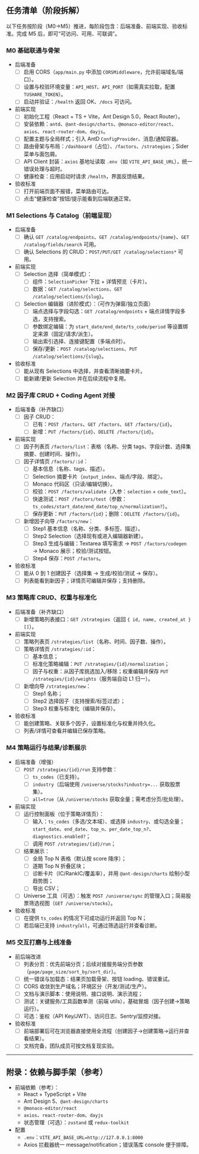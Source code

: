 ## 任务清单（阶段拆解）

以下任务按阶段（M0→M5）推进，每阶段包含：后端准备、前端实现、验收标准。完成 M5 后，即可“可访问、可用、可联调”。

### M0 基础联通与骨架

- 后端准备
  - [ ] 启用 CORS（`app/main.py` 中添加 `CORSMiddleware`，允许前端域名/端口）。
  - [ ] 设置与校验环境变量：`API_HOST`、`API_PORT`（如需真实拉取，配置 `TUSHARE_TOKEN`）。
  - [ ] 启动并验证：`/health` 返回 OK、`/docs` 可访问。

- 前端实现
  - [ ] 初始化工程（React + TS + Vite，Ant Design 5.0，React Router）。
  - [ ] 安装依赖：`antd`、`@ant-design/charts`、`@monaco-editor/react`、`axios`、`react-router-dom`、`dayjs`。
  - [ ] 配置主题与全局样式；引入 AntD `ConfigProvider`、消息/通知容器。
  - [ ] 路由骨架与布局：`/dashboard`（占位）、`/factors`、`/strategies`；Sider 菜单与面包屑。
  - [ ] API Client 封装：`axios` 基地址读取 `.env`（如 `VITE_API_BASE_URL`），统一错误处理与超时。
  - [ ] 健康检查：应用启动时请求 `/health`，界面反馈结果。

- 验收标准
  - [ ] 打开前端页面不报错，菜单路由可达。
  - [ ] 点击“健康检查”按钮/提示能看到后端联通正常。

### M1 Selections 与 Catalog（前端呈现）

- 后端准备
  - [ ] 确认 `GET /catalog/endpoints`、`GET /catalog/endpoints/{name}`、`GET /catalog/fields/search` 可用。
  - [ ] 确认 Selections 的 CRUD：`POST/PUT/GET /catalog/selections*` 可用。

- 前端实现
  - [ ] Selection 选择（简单模式）：
    - [ ] 组件：`SelectionPicker` 下拉 + 详情预览（卡片）。
    - [ ] 数据：`GET /catalog/selections`、`GET /catalog/selections/{slug}`。
  - [ ] Selection 编辑器（进阶模式）：（可作为弹窗/独立页面）
    - [ ] 端点选择与字段勾选：`GET /catalog/endpoints` + 端点详情字段多选，支持搜索。
    - [ ] 参数绑定编辑：为 `start_date/end_date/ts_code/period` 等设置绑定来源（固定/请求/派生）。
    - [ ] 输出索引选择、连接键配置（多端点时）。
    - [ ] 保存/更新：`POST /catalog/selections`、`PUT /catalog/selections/{slug}`。

- 验收标准
  - [ ] 能从现有 Selections 中选择，并查看清晰摘要卡片。
  - [ ] 能新建/更新 Selection 并在后续流程中复用。

### M2 因子库 CRUD + Coding Agent 对接

- 后端准备（补齐缺口）
  - [ ] 因子 CRUD：
    - [ ] 已有：`POST /factors`、`GET /factors`、`GET /factors/{id}`。
    - [ ] 新增：`PUT /factors/{id}`、`DELETE /factors/{id}`。

- 前端实现
  - [ ] 因子列表页 `/factors/list`：表格（名称、分类 tags、字段计数、选择集摘要、创建时间、操作）。
  - [ ] 因子详情页 `/factors/:id`：
    - [ ] 基本信息（名称、tags、描述）。
    - [ ] Selection 摘要卡片（`output_index`、端点/字段、绑定）。
    - [ ] Monaco 代码区（只读/编辑切换）。
    - [ ] 校验：`POST /factors/validate`（入参：`selection` + `code_text`）。
    - [ ] 快速测试：`POST /factors/test`（参数：`ts_codes/start_date/end_date/top_n/normalization?`）。
    - [ ] 保存更新：`PUT /factors/{id}`；删除：`DELETE /factors/{id}`。
  - [ ] 新增因子向导 `/factors/new`：
    - [ ] Step1 基本信息（名称、分类、多标签、描述）。
    - [ ] Step2 Selection（选择现有或进入编辑器新建）。
    - [ ] Step3 生成与编辑：Textarea 填写需求 → `POST /factors/codegen` → Monaco 展示；校验/测试按钮。
    - [ ] Step4 保存：`POST /factors`。

- 验收标准
  - [ ] 能从 0 到 1 创建因子（选择集 → 生成/校验/测试 → 保存）。
  - [ ] 列表能看到新因子；详情页可编辑并保存；支持删除。

### M3 策略库 CRUD、权重与标准化

- 后端准备（补齐缺口）
  - [ ] 新增策略列表接口：`GET /strategies`（返回 `{ id, name, created_at }[]`）。

- 前端实现
  - [ ] 策略列表页 `/strategies/list`（名称、时间、因子数、操作）。
  - [ ] 策略详情页 `/strategies/:id`：
    - [ ] 基本信息；
    - [ ] 标准化策略编辑：`PUT /strategies/{id}/normalization`；
    - [ ] 因子与权重：从因子库挑选加入/移除；权重编辑并保存 `PUT /strategies/{id}/weights`（服务端自动 L1 归一）。
  - [ ] 新增向导 `/strategies/new`：
    - [ ] Step1 名称；
    - [ ] Step2 选择因子（支持搜索/标签过滤）；
    - [ ] Step3 权重与标准化（编辑并保存）。

- 验收标准
  - [ ] 能创建策略、关联多个因子，设置标准化与权重并持久化。
  - [ ] 列表/详情可查看并编辑已保存策略。

### M4 策略运行与结果/诊断展示

- 后端准备（增强）
  - [ ] `POST /strategies/{id}/run` 支持参数：
    - [ ] `ts_codes`（已支持）。
    - [ ] `industry`（后端使用 `/universe/stocks?industry=...` 获取股票集）。
    - [ ] `all=true`（从 `/universe/stocks` 获取全量；需考虑分页/批处理）。

- 前端实现
  - [ ] 运行控制面板（位于策略详情页）：
    - [ ] 输入：`ts_codes`（多选/文本域）、或选择 `industry`、或勾选全量；`start_date`、`end_date`、`top_n`、`per_date_top_n?`、`diagnostics.enabled?`；
    - [ ] 调用 `POST /strategies/{id}/run`；
  - [ ] 结果展示：
    - [ ] 全局 Top N 表格（默认按 score 降序）；
    - [ ] 逐期 Top N 折叠区块；
    - [ ] 诊断卡片（IC/RankIC/覆盖率），并用 `@ant-design/charts` 绘制小型趋势图；
    - [ ] 导出 CSV；
  - [ ] Universe 工具（可选）：触发 `POST /universe/sync` 的管理入口；简易股票筛选视图（`GET /universe/stocks`）。

- 验收标准
  - [ ] 在提供 `ts_codes` 的情况下可成功运行并返回 Top N；
  - [ ] 若后端已支持 `industry`/`all`，可通过筛选运行并查看诊断。

### M5 交互打磨与上线准备

- 前后端改进
  - [ ] 列表分页：优先前端分页；后续对接服务端分页参数（`page/page_size/sort_by/sort_dir`）。
  - [ ] 统一错误与加载态：结果页加载骨架、按钮 loading、错误重试。
  - [ ] CORS 收敛到生产域名；环境区分（开发/测试/生产）。
  - [ ] 文档与演示脚本：使用说明、接口说明、演示流程；
  - [ ] 测试：关键服务/工具函数单测（前端 utils），基础冒烟（因子创建→策略运行）。
  - [ ] 可选：鉴权（API Key/JWT）、访问日志、Sentry/监控对接。

- 验收标准
  - [ ] 前端部署后可在浏览器直接使用全流程（创建因子→创建策略→运行并查看结果）。
  - [ ] 文档完备，团队成员可按文档复现实验。

---

## 附录：依赖与脚手架（参考）

- 前端依赖（参考）：
  - React + TypeScript + Vite
  - Ant Design 5、`@ant-design/charts`
  - `@monaco-editor/react`
  - `axios`、`react-router-dom`、`dayjs`
  - 状态管理（可选）：`zustand` 或 `redux-toolkit`
- 配置
  - `.env`：`VITE_API_BASE_URL=http://127.0.0.1:8000`
  - Axios 拦截器统一 message/notification；错误落库 console 便于排障。


